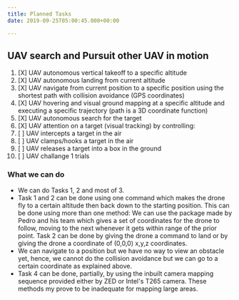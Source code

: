 ```yaml
---
title: Planned Tasks
date: 2019-09-25T05:00:45.000+00:00

---
```

## UAV search and Pursuit other UAV in motion

 1. \[X\] UAV autonomous vertical takeoff to a specific altitude
 2. \[X\] UAV autonomous landing from current altitude
 3. \[X\] UAV navigate from current position to a specific position using the shortest path with collision avoidance (GPS coordinates)
 4. \[X\] UAV hovering and visual ground mapping at a specific altitude and executing a specific trajectory (path is a 3D coordinate function)
 5. \[X\] UAV autonomous search for the target
 6. \[X\] UAV attention on a target (visual tracking) by controlling:
 7. \[ \] UAV intercepts a target in the air
 8. \[ \] UAV clamps/hooks a target in the air
 9. \[ \] UAV releases a target into a box in the ground
10. \[ \] UAV challange 1 trials

### What we can do

* We can do Tasks 1, 2 and most of 3.
* Task 1 and 2 can be done using one command which makes the drone fly to a certain altitude then back down to the starting position. This can be done using more than one method: We can use the package made by Pedro and his team which gives a set of coordinates for the drone to follow, moving to the next whenever it gets within range of the prior point. Task 2 can be done by giving the drone a command to land or by giving the drone a coordinate of (0,0,0) x,y,z coordinates.
* We can navigate to a position but we have no way to view an obstacle yet, hence, we cannot do the collision avoidance but we can go to a certain coordinate as explained above.
* Task 4 can be done, partially, by using the inbuilt camera mapping sequence provided either by ZED or Intel's T265 camera. These methods my prove to be inadequate for mapping large areas.